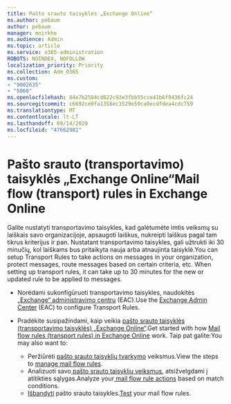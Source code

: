 ```yaml
---
title: Pašto srauto taisyklės „Exchange Online“
ms.author: pebaum
author: pebaum
manager: mnirkhe
ms.audience: Admin
ms.topic: article
ms.service: o365-administration
ROBOTS: NOINDEX, NOFOLLOW
localization_priority: Priority
ms.collection: Adm_O365
ms.custom:
- "9002635"
- "5068"
ms.openlocfilehash: 84e7b2584cd622c93e3fbb55cce41b6f9436fc24
ms.sourcegitcommit: c6692ce0fa1358ec3529e59ca0ecdfdea4cdc759
ms.translationtype: MT
ms.contentlocale: lt-LT
ms.lasthandoff: 09/14/2020
ms.locfileid: "47662981"
---
```

# <a name="mail-flow-transport-rules-in-exchange-online"></a><span data-ttu-id="9e499-102">Pašto srauto (transportavimo) taisyklės „Exchange Online“</span><span class="sxs-lookup"><span data-stu-id="9e499-102">Mail flow (transport) rules in Exchange Online</span></span>

<span data-ttu-id="9e499-103">Galite nustatyti transportavimo taisykles, kad galėtumėte imtis veiksmų su laiškais savo organizacijoje, apsaugoti laiškus, nukreipti laiškus pagal tam tikrus kriterijus ir pan. Nustatant transportavimo taisykles, gali užtrukti iki 30 minučių, kol laiškams bus pritaikyta nauja arba atnaujinta taisyklė.</span><span class="sxs-lookup"><span data-stu-id="9e499-103">You can setup Transport Rules to take actions on messages in your organization, protect messages, route messages based on certain criteria, etc.  When setting up transport rules, it can take up to 30 minutes for the new or updated rule to be applied to messages.</span></span>

- <span data-ttu-id="9e499-104">Norėdami sukonfigūruoti transportavimo taisykles, naudokitės [„Exchange“ administravimo centru](https://go.microsoft.com/fwlink/p/?linkid=834822) (EAC).</span><span class="sxs-lookup"><span data-stu-id="9e499-104">Use the [Exchange Admin Center](https://go.microsoft.com/fwlink/p/?linkid=834822) (EAC) to configure Transport Rules.</span></span>

- <span data-ttu-id="9e499-105">Pradėkite susipažindami, kaip veikia [pašto srauto taisyklės (transportavimo taisyklės) „Exchange Online“](https://docs.microsoft.com/exchange/security-and-compliance/mail-flow-rules/mail-flow-rules).</span><span class="sxs-lookup"><span data-stu-id="9e499-105">Get started with how [Mail flow rules (transport rules) in Exchange Online](https://docs.microsoft.com/exchange/security-and-compliance/mail-flow-rules/mail-flow-rules) work.</span></span> <span data-ttu-id="9e499-106">Taip pat galite:</span><span class="sxs-lookup"><span data-stu-id="9e499-106">You may also want to:</span></span>

    - <span data-ttu-id="9e499-107">Peržiūrėti [pašto srauto taisyklių tvarkymo](https://docs.microsoft.com/exchange/security-and-compliance/mail-flow-rules/manage-mail-flow-rules) veiksmus.</span><span class="sxs-lookup"><span data-stu-id="9e499-107">View the steps to [manage mail flow rules](https://docs.microsoft.com/exchange/security-and-compliance/mail-flow-rules/manage-mail-flow-rules).</span></span>
    - <span data-ttu-id="9e499-108">Analizuoti savo[ pašto srauto taisyklių veiksmus](https://docs.microsoft.com/exchange/security-and-compliance/mail-flow-rules/mail-flow-rule-actions), atsižvelgdami į atitikties sąlygas.</span><span class="sxs-lookup"><span data-stu-id="9e499-108">Analyze your[ mail flow rule actions](https://docs.microsoft.com/exchange/security-and-compliance/mail-flow-rules/mail-flow-rule-actions) based on match conditions.</span></span>
    - <span data-ttu-id="9e499-109">[Išbandyti](https://docs.microsoft.com/exchange/security-and-compliance/mail-flow-rules/test-mail-flow-rules) pašto srauto taisykles.</span><span class="sxs-lookup"><span data-stu-id="9e499-109">[Test](https://docs.microsoft.com/exchange/security-and-compliance/mail-flow-rules/test-mail-flow-rules) your mail flow rules.</span></span>

